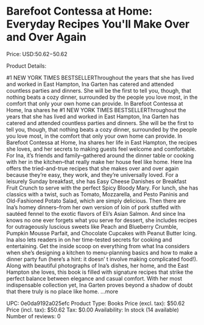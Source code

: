 # Barefoot Contessa at Home: Everyday Recipes You'll Make Over and Over Again

Price: USD:$50.62-$50.62

Product Details:

#1 NEW YORK TIMES BESTSELLERThroughout the years that she has lived and worked in East Hampton, Ina Garten has catered and attended countless parties and dinners. She will be the first to tell you, though, that nothing beats a cozy dinner, surrounded by the people you love most, in the comfort that only your own home can provide. In Barefoot Contessa at Home, Ina shares he #1 NEW YORK TIMES BESTSELLERThroughout the years that she has lived and worked in East Hampton, Ina Garten has catered and attended countless parties and dinners. She will be the first to tell you, though, that nothing beats a cozy dinner, surrounded by the people you love most, in the comfort that only your own home can provide. In Barefoot Contessa at Home, Ina shares her life in East Hampton, the recipes she loves, and her secrets to making guests feel welcome and comfortable. For Ina, it’s friends and family–gathered around the dinner table or cooking with her in the kitchen–that really make her house feel like home. Here Ina offers the tried-and-true recipes that she makes over and over again because they’re easy, they work, and they’re universally loved. For a leisurely Sunday breakfast, she has Easy Cheese Danishes or Breakfast Fruit Crunch to serve with the perfect Spicy Bloody Mary. For lunch, she has classics with a twist, such as Tomato, Mozzarella, and Pesto Paninis and Old-Fashioned Potato Salad, which are simply delicious. Then there are Ina’s homey dinners–from her own version of loin of pork stuffed with sautéed fennel to the exotic flavors of Eli’s Asian Salmon. And since Ina knows no one ever forgets what you serve for dessert, she includes recipes for outrageously luscious sweets like Peach and Blueberry Crumble, Pumpkin Mousse Parfait, and Chocolate Cupcakes with Peanut Butter Icing. Ina also lets readers in on her time-tested secrets for cooking and entertaining. Get the inside scoop on everything from what Ina considers when she’s designing a kitchen to menu-planning basics and how to make a dinner party fun (here’s a hint: it doesn’ t involve making complicated food!). Along with beautiful photographs of Ina’s dishes, her home, and the East Hampton she loves, this book is filled with signature recipes that strike the perfect balance between elegance and casual comfort. With her most indispensable collection yet, Ina Garten proves beyond a shadow of doubt that there truly is no place like home. ...more

UPC: 0e0da9192a025efc
Product Type: Books
Price (excl. tax): $50.62
Price (incl. tax): $50.62
Tax: $0.00
Availability: In stock (14 available)
Number of reviews: 0